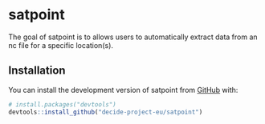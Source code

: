 
<!-- README.md is generated from README.Rmd. Please edit that file -->

# satpoint

<!-- badges: start -->
<!-- badges: end -->

The goal of satpoint is to allows users to automatically extract data
from an nc file for a specific location(s).

## Installation

You can install the development version of satpoint from
[GitHub](https://github.com/) with:

``` r
# install.packages("devtools")
devtools::install_github("decide-project-eu/satpoint")
```
